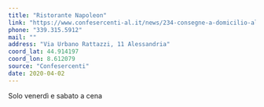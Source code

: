 ```yaml
---
title: "Ristorante Napoleon"
link: "https://www.confesercenti-al.it/news/234-consegne-a-domicilio-alessandria-lista-aggiornata-al-26-marzo.html"
phone: "339.315.5912"
mail: ""
address: "Via Urbano Rattazzi, 11 Alessandria"
coord_lat: 44.914197
coord_lon: 8.612079
source: "Confesercenti"
date: 2020-04-02
---
```


Solo venerdì e sabato a cena
